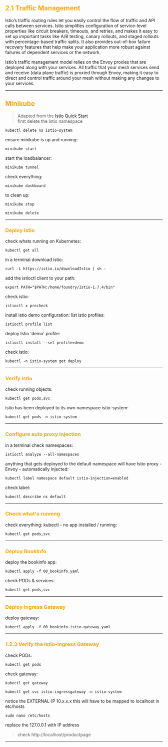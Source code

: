 ## <font color="orange"> 2.1 Traffic Management </font>
Istio’s traffic routing rules let you easily control the flow of traffic and API calls between services. Istio simplifies configuration of service-level properties like circuit breakers, timeouts, and retries, and makes it easy to set up important tasks like A/B testing, canary rollouts, and staged rollouts with percentage-based traffic splits. It also provides out-of-box failure recovery features that help make your application more robust against failures of dependent services or the network.

Istio’s traffic management model relies on the Envoy proxies that are deployed along with your services. All traffic that your mesh services send and receive (data plane traffic) is proxied through Envoy, making it easy to direct and control traffic around your mesh without making any changes to your services.



---
## <font color="orange"> Minikube </font>

> Adapted from the [Istio Quick Start](https://istio.io/docs/setup/kubernetes/quick-start/)  
first delete the Istio namespace
```
kubectl delete ns istio-system
```

ensure minikube is up and running:
```
minikube start
```
start the loadbalancer:
```
minikube tunnel
```
check everything:
```
minikube dashboard
```

to clean up:
```
minikube stop
```
```
minikube delete
```
---

### <font color="orange"> Deploy Istio </font>
check whats running on Kubernetes:
```
kubectl get all
```

in a terminal download istio: 
```
curl -L https://istio.io/downloadIstio | sh -
```
add the istioctl client to your path:
```
export PATH="$PATH:/home/foundry/Istio-1.7.4/bin"
```
check istio:
```
istioctl x precheck
```

install istio demo configuration:
list istio profiles:
```
istioctl profile list
```
deploy Istio 'demo' profile:
```
istioctl install --set profile=demo
```
check istio:
```
kubectl -n istio-system get deploy
```
---

### <font color="orange"> Verify Istio </font>
check running objects:
```
kubectl get pods,svc
```
istio has been deployed to its own namespace istio-system:
```
kubectl get pods -n istio-system
```
---

### <font color="orange"> Configure auto proxy injection </font>
in a terminal check namespaces:
```
istioctl analyze --all-namespaces
```
anything that gets deployed to the default namespace will have Istio proxy - Envoy - automatically injected: 
```
kubectl label namespace default istio-injection=enabled
```
check label:
```
kubectl describe ns default
```
---

### <font color="orange"> Check what's running </font>
check everything:
kubectl - no app installed / running:
```
kubectl get pods,svc
```
---

### <font color="orange"> Deploy BookInfo</font>
deploy the bookinfo app:
```
kubectl apply -f 00_bookinfo.yaml
```

check PODs & services:
```
kubectl get pods,svc
```
---

### <font color="orange"> Deploy Ingress Gateway </font>
deploy gateway:
```
kubectl apply -f 00_bookinfo-istio-gateway.yaml
```
---

### <font color="orange"> 1.2.3 Verify the Istio-Ingress Gateway </font>
check PODs:
```
kubectl get pods
```
check gateway:
```
kubectl get gateway
```
```
kubectl get svc istio-ingressgateway -n istio-system
```
notice the EXTERNAL-IP 10.x.x.x  this will have to be mapped to localhost in etc/hosts
```
sudo nano /etc/hosts
```
replace the 127.0.0.1 with IP address

> check http://localhost/productpage
---